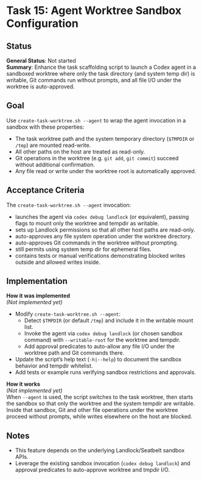 # Task 15: Agent Worktree Sandbox Configuration

## Status

**General Status**: Not started  
**Summary**: Enhance the task scaffolding script to launch a Codex agent in a sandboxed worktree where only the task directory (and system temp dir) is writable, Git commands run without prompts, and all file I/O under the worktree is auto-approved.

## Goal

Use `create-task-worktree.sh --agent` to wrap the agent invocation in a sandbox with these properties:
- The task worktree path and the system temporary directory (`$TMPDIR` or `/tmp`) are mounted read-write.
- All other paths on the host are treated as read-only.
- Git operations in the worktree (e.g. `git add`, `git commit`) succeed without additional confirmation.
- Any file read or write under the worktree root is automatically approved.

## Acceptance Criteria

The `create-task-worktree.sh --agent` invocation:
- launches the agent via `codex debug landlock` (or equivalent), passing flags to mount only the worktree and tempdir as writable.
- sets up Landlock permissions so that all other host paths are read-only.
- auto-approves any file system operation under the worktree directory.
- auto-approves Git commands in the worktree without prompting.
- still permits using system temp dir for ephemeral files.
- contains tests or manual verifications demonstrating blocked writes outside and allowed writes inside.

## Implementation

**How it was implemented**  
*(Not implemented yet)*
- Modify `create-task-worktree.sh --agent`:
  - Detect `$TMPDIR` (or default `/tmp`) and include it in the writable mount list.
  - Invoke the agent via `codex debug landlock` (or chosen sandbox command) with `--writable-root` for the worktree and tempdir.
  - Add approval predicates to auto-allow any file I/O under the worktree path and Git commands there.
- Update the script’s help text (`-h|--help`) to document the sandbox behavior and tempdir whitelist.
- Add tests or example runs verifying sandbox restrictions and approvals.

**How it works**  
*(Not implemented yet)*  
When `--agent` is used, the script switches to the task worktree, then starts the sandbox so that only the worktree and the system tempdir are writable. Inside that sandbox, Git and other file operations under the worktree proceed without prompts, while writes elsewhere on the host are blocked.

## Notes

- This feature depends on the underlying Landlock/Seatbelt sandbox APIs.  
- Leverage the existing sandbox invocation (`codex debug landlock`) and approval predicates to auto-approve worktree and tmpdir I/O.
